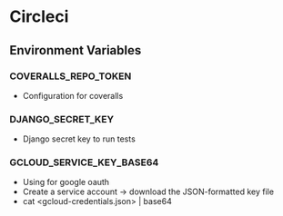 # Circleci

## Environment Variables
### COVERALLS_REPO_TOKEN
- Configuration for coveralls

### DJANGO_SECRET_KEY
- Django secret key to run tests

### GCLOUD_SERVICE_KEY_BASE64
- Using for google oauth
- Create a service account -> download the JSON-formatted key file
- cat <gcloud-credentials.json> | base64
